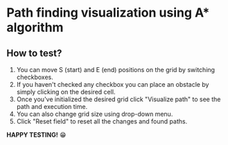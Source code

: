 # Path finding visualization using A* algorithm

## How to test?
1. You can move S (start) and E (end) positions on the grid by switching checkboxes.
2. If you haven't checked any checkbox you can place an obstacle by simply clicking on the desired cell.
3. Once you've initialized the desired grid click "Visualize path" to see the path and execution time.
4. You can also change grid size using drop-down menu.
5. Click "Reset field" to reset all the changes and found paths.

**HAPPY TESTING!** 😁 
